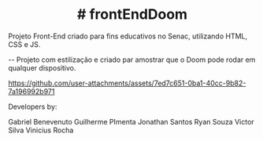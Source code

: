 <h1 align="center"> # frontEndDoom </h1>
Projeto Front-End criado para fins educativos no Senac, utilizando HTML, CSS e JS. 

-- Projeto com estilização e criado par amostrar que o Doom pode rodar em qualquer dispositivo. 


https://github.com/user-attachments/assets/7ed7c651-0ba1-40cc-9b82-7a196992b971




Developers by:
 
Gabriel Benevenuto
Guilherme PImenta
Jonathan Santos
Ryan Souza
Victor Silva
Vinicius  Rocha
 


